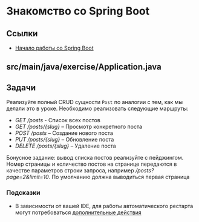 # Знакомство со Spring Boot

## Ссылки

* [Начало работы со Spring Boot](https://spring.io/quickstart)

## src/main/java/exercise/Application.java

## Задачи

Реализуйте полный CRUD сущности `Post` по аналогии с тем, как мы делали это в уроке. Необходимо реализовать следующие маршруты:

* *GET /posts* - Список всех постов
* *GET /posts/{slug}* – Просмотр конкретного поста
* *POST /posts* – Создание нового поста
* *PUT /posts/{slug}* – Обновление поста
* *DELETE /posts/{slug}* – Удаление поста

Бонусное задание: вывод списка постов реализуйте с пейджингом. Номер страницы и количество постов на странице передаются в качестве параметров строки запроса, например */posts?page=2&limit=10*. По умолчанию должна выводиться первая страница

### Подсказки

* В зависимости от вашей IDE, для работы автоматического рестарта могут потребоваться [дополнительные действия](https://docs.spring.io/spring-boot/docs/current/reference/html/using.html#using.devtools.restart)
